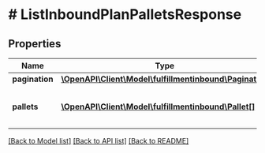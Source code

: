 # # ListInboundPlanPalletsResponse

## Properties

Name | Type | Description | Notes
------------ | ------------- | ------------- | -------------
**pagination** | [**\OpenAPI\Client\Model\fulfillmentinbound\Pagination**](Pagination.md) |  | [optional]
**pallets** | [**\OpenAPI\Client\Model\fulfillmentinbound\Pallet[]**](Pallet.md) | The pallets in an inbound plan. |

[[Back to Model list]](../../README.md#models) [[Back to API list]](../../README.md#endpoints) [[Back to README]](../../README.md)
